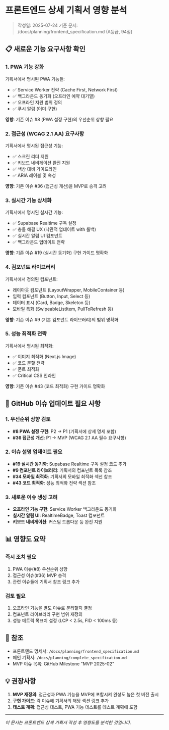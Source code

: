 # 프론트엔드 상세 기획서 영향 분석

> 작성일: 2025-07-24
> 기준 문서: /docs/planning/frontend_specification.md (A등급, 94점)

## 📋 새로운 기능 요구사항 확인

### 1. PWA 기능 강화
기획서에서 명시된 PWA 기능들:
- ✅ Service Worker 전략 (Cache First, Network First)
- ✅ 백그라운드 동기화 (오프라인 예약 대기열)
- ✅ 오프라인 지원 범위 정의
- ✅ 푸시 알림 (이미 구현)

**영향**: 기존 이슈 #8 (PWA 설정 구현)의 우선순위 상향 필요

### 2. 접근성 (WCAG 2.1 AA) 요구사항
기획서에서 명시된 접근성 기능:
- ✅ 스크린 리더 지원
- ✅ 키보드 네비게이션 완전 지원
- ✅ 색상 대비 가이드라인
- ✅ ARIA 레이블 및 속성

**영향**: 기존 이슈 #36 (접근성 개선)을 MVP로 승격 고려

### 3. 실시간 기능 상세화
기획서에서 명시된 실시간 기능:
- ✅ Supabase Realtime 구독 설정
- ✅ 충돌 해결 UX (낙관적 업데이트 with 롤백)
- ✅ 실시간 알림 UI 컴포넌트
- ✅ 백그라운드 업데이트 전략

**영향**: 기존 이슈 #19 (실시간 동기화) 구현 가이드 명확화

### 4. 컴포넌트 라이브러리
기획서에서 정의된 컴포넌트:
- 레이아웃 컴포넌트 (LayoutWrapper, MobileContainer 등)
- 입력 컴포넌트 (Button, Input, Select 등)
- 데이터 표시 (Card, Badge, Skeleton 등)
- 모바일 특화 (SwipeableListItem, PullToRefresh 등)

**영향**: 기존 이슈 #9 (기본 컴포넌트 라이브러리)의 범위 명확화

### 5. 성능 최적화 전략
기획서에서 명시된 최적화:
- ✅ 이미지 최적화 (Next.js Image)
- ✅ 코드 분할 전략
- ✅ 폰트 최적화
- ✅ Critical CSS 인라인

**영향**: 기존 이슈 #43 (코드 최적화) 구현 가이드 명확화

## 🎯 GitHub 이슈 업데이트 필요 사항

### 1. 우선순위 상향 검토
- **#8 PWA 설정 구현**: P2 → P1 (기획서에 상세 명세 포함)
- **#36 접근성 개선**: P1 → MVP (WCAG 2.1 AA 필수 요구사항)

### 2. 이슈 설명 업데이트 필요
- **#19 실시간 동기화**: Supabase Realtime 구독 설정 코드 추가
- **#9 컴포넌트 라이브러리**: 기획서의 컴포넌트 목록 참조
- **#34 모바일 최적화**: 기획서의 모바일 최적화 섹션 참조
- **#43 코드 최적화**: 성능 최적화 전략 섹션 참조

### 3. 새로운 이슈 생성 고려
- **오프라인 기능 구현**: Service Worker 백그라운드 동기화
- **실시간 알림 UI**: RealtimeBadge, Toast 컴포넌트
- **키보드 네비게이션**: 커스텀 드롭다운 등 완전 지원

## 📊 영향도 요약

### 즉시 조치 필요
1. PWA 이슈(#8) 우선순위 상향
2. 접근성 이슈(#36) MVP 승격
3. 관련 이슈들에 기획서 참조 링크 추가

### 검토 필요
1. 오프라인 기능을 별도 이슈로 분리할지 결정
2. 컴포넌트 라이브러리 구현 범위 재정의
3. 성능 메트릭 목표치 설정 (LCP < 2.5s, FID < 100ms 등)

## 🔗 참조

- 프론트엔드 명세서: `/docs/planning/frontend_specification.md`
- 메인 기획서: `/docs/planning/complete_specification.md`
- MVP 이슈 목록: GitHub Milestone "MVP 2025-02"

## 💡 권장사항

1. **MVP 재정의**: 접근성과 PWA 기능을 MVP에 포함시켜 완성도 높은 첫 버전 출시
2. **구현 가이드**: 각 이슈에 기획서의 해당 섹션 링크 추가
3. **테스트 계획**: 접근성 테스트, PWA 기능 테스트를 테스트 계획에 포함

---

*이 문서는 프론트엔드 상세 기획서 작성 후 영향도를 분석한 것입니다.*